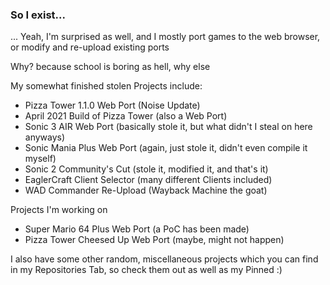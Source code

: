 ### So I exist...

... Yeah, I'm surprised as well, and I mostly port games to the web browser, or modify and re-upload existing ports

Why? because school is boring as hell, why else

My somewhat finished stolen Projects include:
- Pizza Tower 1.1.0 Web Port (Noise Update)
- April 2021 Build of Pizza Tower (also a Web Port)
- Sonic 3 AIR Web Port (basically stole it, but what didn't I steal on here anyways)
- Sonic Mania Plus Web Port (again, just stole it, didn't even compile it myself)
- Sonic 2 Community's Cut (stole it, modified it, and that's it)
- EaglerCraft Client Selector (many different Clients included)
- WAD Commander Re-Upload (Wayback Machine the goat)

Projects I'm working on
- Super Mario 64 Plus Web Port (a PoC has been made)
- Pizza Tower Cheesed Up Web Port (maybe, might not happen)

I also have some other random, miscellaneous projects which you can find in my Repositories Tab, so check them out as well as my Pinned
:)
